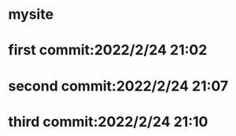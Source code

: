# mysite

# first commit:2022/2/24 21:02

# second commit:2022/2/24 21:07

# third commit:2022/2/24 21:10